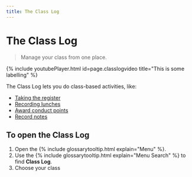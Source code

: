 ```yaml
---
title: The Class Log
---
```

# The Class Log

> Manage your class from one place.

{% include youtubePlayer.html id=page.classlogvideo title="This is some labelling" %}

The Class Log lets you do class-based activities, like:

* [Taking the register](take-register)
* [Recording lunches](dinner-register)
* [Award conduct points](conduct)
* [Record notes](notes)

## To open the Class Log

1. Open the {% include glossarytooltip.html explain="Menu" %}.
1. Use the {% include glossarytooltip.html explain="Menu Search" %} to find **Class Log**.
1. Choose your class
